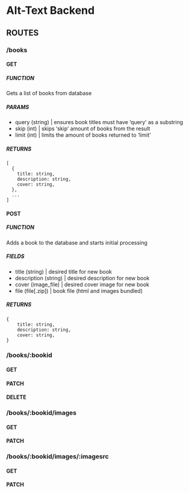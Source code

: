 # Alt-Text Backend

## ROUTES

### /books

#### GET

##### FUNCTION

Gets a list of books from database

##### PARAMS

- query (string) | ensures book titles must have ‘query’ as a substring
- skip (int) | skips ‘skip’ amount of books from the result
- limit (int) | limits the amount of books returned to ‘limit’

##### RETURNS

```
[
  {
    title: string,
    description: string,
    cover: string,
  },
  ...
]
```

#### POST

##### FUNCTION

Adds a book to the database and starts initial processing

##### FIELDS

- title (string) | desired title for new book
- description (string) | desired description for new book
- cover (image_file) | desired cover image for new book
- file (file[.zip]) | book file (html and images bundled)

##### RETURNS

```
{
    title: string,
    description: string,
    cover: string,
}
```

### /books/:bookid

#### GET

#### PATCH

#### DELETE

### /books/:bookid/images

#### GET

#### PATCH

### /books/:bookid/images/:imagesrc

#### GET

#### PATCH
